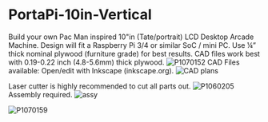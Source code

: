 # PortaPi-10in-Vertical
Build your own Pac Man inspired 10"in (Tate/portrait) LCD Desktop Arcade Machine. Design will fit a Raspberry Pi 3/4 or similar SoC / mini PC. Use ¼” thick nominal plywood (furniture grade) for best results. CAD files work best with 0.19-0.22 inch (4.8-5.6mm) thick plywood. 
![P1070152](https://user-images.githubusercontent.com/68818321/232333903-3361a1c4-5ac2-43aa-89d7-3e1d93278de9.JPG)
CAD Files available: Open/edit with Inkscape (inkscape.org).
![CAD plans](https://user-images.githubusercontent.com/68818321/232333918-d9b9313e-9ba3-4dae-a6e0-c1f232d94c65.png)

Laser cutter is highly recommended to cut all parts out.
![P1060205](https://user-images.githubusercontent.com/68818321/232333922-fbad9198-6bf1-4060-ade2-e9bc2c058c44.JPG)
Assembly required.
![assy](https://user-images.githubusercontent.com/68818321/232334894-d64d10c1-be78-4dde-a332-03dbf16bc225.png)

![P1070159](https://user-images.githubusercontent.com/68818321/232334404-6304a024-76ac-4347-8e8d-18f96eb69d38.JPG)
